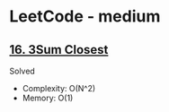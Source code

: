 # LeetCode - medium

## [16. 3Sum Closest](https://leetcode.com/problems/3sum-closest)

Solved

* Complexity: O(N^2)
* Memory: O(1)
